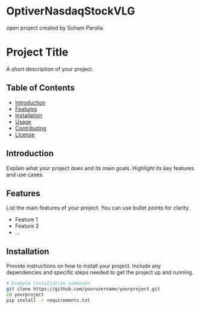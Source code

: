 # OptiverNasdaqStockVLG
open project created by Soham Parolia

# Project Title

A short description of your project.

## Table of Contents

- [Introduction](#introduction)
- [Features](#features)
- [Installation](#installation)
- [Usage](#usage)
- [Contributing](#contributing)
- [License](#license)

## Introduction

Explain what your project does and its main goals. Highlight its key features and use cases.

## Features

List the main features of your project. You can use bullet points for clarity.

- Feature 1
- Feature 2
- ...

## Installation

Provide instructions on how to install your project. Include any dependencies and specific steps needed to get the project up and running.

```bash
# Example installation commands
git clone https://github.com/yourusername/yourproject.git
cd yourproject
pip install -r requirements.txt
